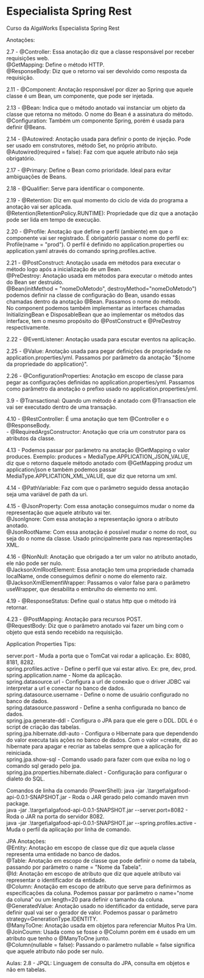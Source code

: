 # Especialista Spring Rest
Curso da AlgaWorks Especialista Spring Rest  

Anotações:

2.7 - @Controller: Essa anotação diz que a classe responsável por receber requisições web.  
      @GetMapping: Define o método HTTP.  
      @ResponseBody: Diz que o retorno vai ser devolvido como resposta da requisição.  

2.11 - @Component: Anotação responsável por dizer ao Spring que aquele classe é um Bean, um componente, que pode ser injetada.  

2.13 - @Bean: Indica que o método anotado vai instanciar um objeto da classe que retorna no método. O nome do Bean é a assinatura do método.  
       @Configuration: Também um componente Spring, porém é usada para definir @Beans.  

2.14 - @Autowired: Anotação usada para definir o ponto de injeção. Pode ser usado em construtores, método Set, no próprio atributo.  
       @Autowired(required = false): Faz com que aquele atributo não seja obrigatório.  

2.17 - @Primary: Define o Bean como prioridade. Ideal para evitar ambiguações de Beans.  

2.18 - @Qualifier: Serve para identificar o componente.  

2.19 - @Retention: Diz em qual momento do ciclo de vida do programa a anotação vai ser aplicada.      
       @Retention(RetentionPolicy.RUNTIME): Propriedade que diz que a anotação pode ser lida em tempo de execução.  

2.20 - @Profile: Anotação que define o perfil (ambiente) em que o componente vai ser registrado. É obrigatório passar o nome do perfil ex: Profile(name = "prod"). O perfil
       é definido no application.properties ou application.yaml através do comando spring.profiles.active.  

2.21 - @PostConstruct: Anotação usada em métodos para executar o método logo após a inicialização de um Bean.  
       @PreDestroy: Anotação usada em métodos para executar o método antes do Bean ser destruído.  
       @Bean(initMethod = "nomeDoMetodo", destroyMethod="nomeDoMetodo") podemos definir na classe de configuração do Bean, usando essas chamadas dentro da anotação @Bean. Passamos o nome do método.  
       No component podemos também implementar as interfaces chamadas InitializingBean e DisposableBean que ao implementar os métodos das interface, tem o mesmo propósito do @PostConstruct e @PreDestroy respectivamente.  

2.22 - @EventListener: Anotação usada para escutar eventos na aplicação.  

2.25 - @Value: Anotação usada para pegar definições de propriedade no application.properties/yml. Passamos por parâmetro da anotação "${nome da propriedade do application}".  

2.26 - @ConfigurationProperties: Anotação em escopo de classe para pegar as configurações definidas no application.properties/yml. Passamos como parâmetro da anotação o prefixo usado 
       no application.properties/yml.  

3.9 - @Transactional: Quando um método é anotado com @Transaction ele vai ser executado dentro de uma transação.  

4.10 - @RestController: É uma anotação que tem @Controller e o @ResponseBody.  
     - @RequiredArgsConstructor: Anotação que cria um construtor para os atributos da classe.   

4.13 - Podemos passar por parâmetro na anotação @GetMapping o valor produces. Exemplo: produces = MediaType.APPLICATION_JSON_VALUE, diz que o retorno daquele método anotado com      @GetMapping produz um application/json e também podemos passar MediaType.APPLICATION_XML_VALUE, que diz que retorna um xml.  

4.14 - @PathVariable: Faz com que o parâmetro seguido dessa anotação seja uma variável de path da uri.  

4.15 - @JsonProperty: Com essa anotação conseguimos mudar o nome da representação que aquele atributo vai ter.  
       @JsonIgnore: Com essa anotação a representação ignora o atributo anotado.  
       @JsonRootName: Com essa anotação é possível mudar o nome do root, ou seja do o nome da classe. Usado principalmente para nas representações XML.  

4.16 - @NonNull: Anotação que obrigado a ter um valor no atributo anotado, ele não pode ser nulo.  
       @JacksonXmlRootElement: Essa anotação tem uma propriedade chamada localName, onde conseguimos definir o nome do elemento raiz.  
       @JacksonXmlElementWrapper: Passamos o valor false para o parâmetro useWrapper, que desabilita o embrulho do elemento no xml.  

4.19 - @ResponseStatus: Define qual o status http que o método irá retornar.  

4.23 - @PostMapping: Anotação para recursos POST.  
       @RequestBody: Diz que o parâmetro anotado vai fazer um bing com o objeto que está sendo recebido na requisição.  


Application Properties Tips:  

server.port - Muda a porta que o TomCat vai rodar a aplicação. Ex: 8080, 8181, 8282.  
spring.profiles.active - Define o perfil que vai estar ativo. Ex: pre, dev, prod. 
spring.application.name - Nome da aplicação.  
spring.datasource.url - Configura a url de conexão que o driver JDBC vai interpretar a url e conectar no banco de dados.  
spring.datasource.username - Define o nome de usuário configurado no banco de dados.  
spring.datasource.password - Define a senha configurada no banco de dados.  
spring.jpa.generate-ddl - Configura o JPA para que ele gere o DDL. DDL é o script de criação das tabelas.  
spring.jpa.hibernate.ddl-auto - Configura o Hibernate para que dependendo do valor executa tais ações no banco de dados. Com o valor =create, diz ao hibernate para apagar e recriar
as tabelas sempre que a aplicação for reiniciada.  
spring.jpa.show-sql - Comando usado para fazer com que exiba no log o comando sql gerado pelo jpa.  
spring.jpa.properties.hibernate.dialect - Configuração para configurar o dialeto do SQL.  



Comandos de linha da comando (PowerShell):
java -jar .\target\algafood-api-0.0.1-SNAPSHOT.jar - Roda o JAR gerado pelo comando maven mvn package.  
java -jar .\target\algafood-api-0.0.1-SNAPSHOT.jar --server.port=8082 - Roda o JAR na porta do servidor 8082.  
java -jar .\target\algafood-api-0.0.1-SNAPSHOT.jar --spring.profiles.active - Muda o perfil da aplicação por linha de comando. 


JPA Anotações:  
@Entity: Anotação em escopo de classe que diz que aquela classe representa uma entidade no banco de dados.  
@Table: Anotação em escopo de classe que pode definir o nome da tabela, passando por parâmetro o name = "Nome da Tabela".  
@Id: Anotação em escopo de atributo que diz que aquele atributo vai representar o identificador da entidade.  
@Column: Anotação em escopo de atributo que serve para definirmos as especificações da coluna. Podemos passar por parâmetro o name="nome da coluna" ou um length=20 para definir o tamanho da coluna.    
@GeneratedValue: Anotação usado no identificador da entidade, serve para definir qual vai ser o gerador de valor. Podemos passar o parâmetro strategy=GenerationType.IDENTITY.  
@ManyToOne: Anotação usada em objetos para referenciar Muitos Pra Um.  
@JoinCoumn: Usada como se fosse o @Column porém em é usado em um atributo que tenho o @ManyToOne junto.  
@Column(nullable = false): Passando o parâmetro nullable = false significa que aquele atributo não pode ser nulo.  

Aulas:
2.8 - JPQL: Linguagem de consulta do JPA, consulta em objetos e não em tabelas.  